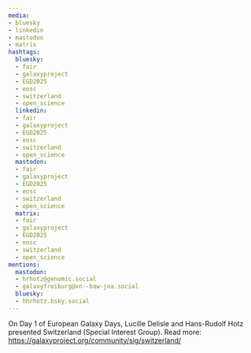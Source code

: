 ```yaml
---
media:
- bluesky
- linkedin
- mastodon
- matrix
hashtags:
  bluesky:
  - fair
  - galaxyproject
  - EGD2025
  - eosc
  - switzerland
  - open_science
  linkedin:
  - fair
  - galaxyproject
  - EGD2025
  - eosc
  - switzerland
  - open_science
  mastodon:
  - fair
  - galaxyproject
  - EGD2025
  - eosc
  - switzerland
  - open_science
  matrix:
  - fair
  - galaxyproject
  - EGD2025
  - eosc
  - switzerland
  - open_science
mentions:
  mastodon:
  - hrhotz@genomic.social
  - galaxyfreiburg@xn--baw-joa.social
  bluesky:
  - hhrhotz.bsky.social
---
```


On Day 1 of European Galaxy Days, Lucille Delisle and Hans-Rudolf Hotz presented Switzerland (Special Interest Group).
Read more: https://galaxyproject.org/community/sig/switzerland/